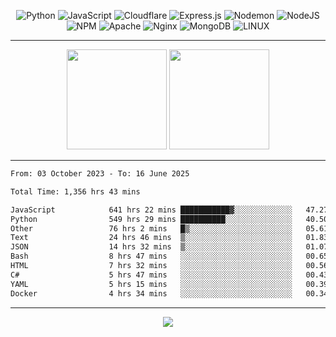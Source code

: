 <div align="center">
  
![Python](https://img.shields.io/badge/python-3670A0?style=for-the-badge&logo=python&logoColor=ffdd54) ![JavaScript](https://img.shields.io/badge/javascript-%23323330.svg?style=for-the-badge&logo=javascript&logoColor=%23F7DF1E) ![Cloudflare](https://img.shields.io/badge/Cloudflare-F38020?style=for-the-badge&logo=Cloudflare&logoColor=white) ![Express.js](https://img.shields.io/badge/express.js-%23404d59.svg?style=for-the-badge&logo=express&logoColor=%2361DAFB) ![Nodemon](https://img.shields.io/badge/NODEMON-%23323330.svg?style=for-the-badge&logo=nodemon&logoColor=%BBDEAD) ![NodeJS](https://img.shields.io/badge/node.js-6DA55F?style=for-the-badge&logo=node.js&logoColor=white) ![NPM](https://img.shields.io/badge/NPM-%23CB3837.svg?style=for-the-badge&logo=npm&logoColor=white) ![Apache](https://img.shields.io/badge/apache-%23D42029.svg?style=for-the-badge&logo=apache&logoColor=white) ![Nginx](https://img.shields.io/badge/nginx-%23009639.svg?style=for-the-badge&logo=nginx&logoColor=white) ![MongoDB](https://img.shields.io/badge/MongoDB-%234ea94b.svg?style=for-the-badge&logo=mongodb&logoColor=white) ![LINUX](https://img.shields.io/badge/Linux-FCC624?style=for-the-badge&logo=linux&logoColor=black)

---


<img src="https://github-readme-streak-stats.herokuapp.com/?user=anotherrandomonline&theme=react" height="160"/>
  
<img src="https://github-readme-stats.vercel.app/api?username=anotherrandomonline&show_icons=true&include_all_commits=true&theme=react" height="160"/>
</div>

---

<!--START_SECTION:waka-->

```txt
From: 03 October 2023 - To: 16 June 2025

Total Time: 1,356 hrs 43 mins

JavaScript            641 hrs 22 mins ███████████▓░░░░░░░░░░░░░   47.27 %
Python                549 hrs 29 mins ██████████░░░░░░░░░░░░░░░   40.50 %
Other                 76 hrs 2 mins   █▒░░░░░░░░░░░░░░░░░░░░░░░   05.61 %
Text                  24 hrs 46 mins  ▒░░░░░░░░░░░░░░░░░░░░░░░░   01.83 %
JSON                  14 hrs 32 mins  ▒░░░░░░░░░░░░░░░░░░░░░░░░   01.07 %
Bash                  8 hrs 47 mins   ░░░░░░░░░░░░░░░░░░░░░░░░░   00.65 %
HTML                  7 hrs 32 mins   ░░░░░░░░░░░░░░░░░░░░░░░░░   00.56 %
C#                    5 hrs 47 mins   ░░░░░░░░░░░░░░░░░░░░░░░░░   00.43 %
YAML                  5 hrs 15 mins   ░░░░░░░░░░░░░░░░░░░░░░░░░   00.39 %
Docker                4 hrs 34 mins   ░░░░░░░░░░░░░░░░░░░░░░░░░   00.34 %
```

<!--END_SECTION:waka-->

---

<div align="center">
  
![](https://github-profile-trophy.vercel.app/?username=anotherrandomonline&theme=darkhub&no-frame=true&no-bg=true&margin-w=4)

</div>

